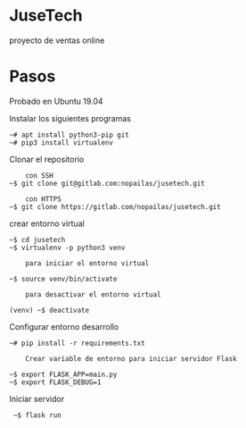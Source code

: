 # JuseTech

proyecto de ventas online
# Pasos 


Probado en Ubuntu 19.04

Instalar los siguientes programas

    ~# apt install python3-pip git
    ~# pip3 install virtualenv

Clonar el repositorio

        con SSH
    ~$ git clone git@gitlab.com:nopailas/jusetech.git

        con HTTPS
    ~$ git clone https://gitlab.com/nopailas/jusetech.git

crear entorno virtual

    ~$ cd jusetech
    ~$ virtualenv -p python3 venv
	
        para iniciar el entorno virtual
		
	~$ source venv/bin/activate
	
		para desactivar el entorno virtual
		
	(venv) ~$ deactivate
	
Configurar entorno desarrollo
		
	~# pip install -r requirements.txt
	
		Crear variable de entorno para iniciar servidor Flask
		
    ~$ export FLASK_APP=main.py
    ~$ export FLASK_DEBUG=1
	
Iniciar servidor
	
	 ~$ flask run
